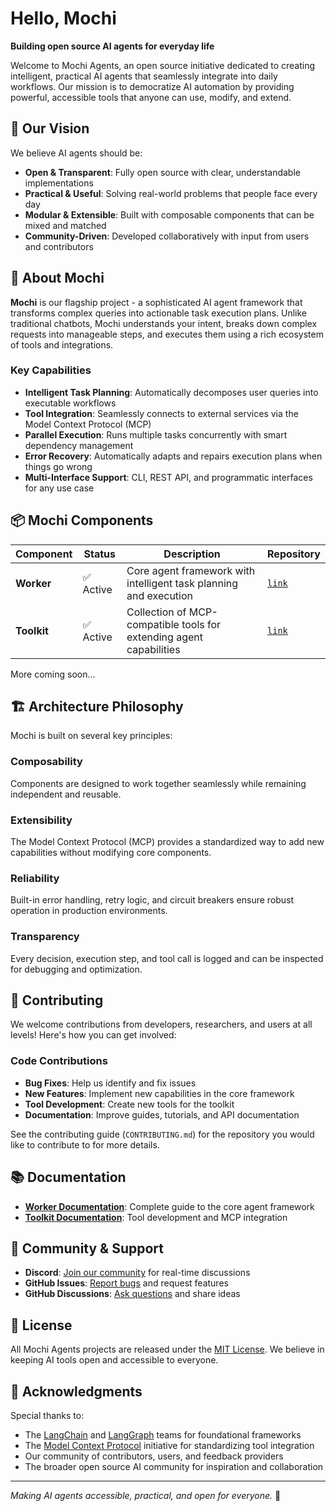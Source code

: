 # Hello, Mochi

**Building open source AI agents for everyday life**

Welcome to Mochi Agents, an open source initiative dedicated to creating intelligent, practical AI agents that seamlessly integrate into daily workflows. Our mission is to democratize AI automation by providing powerful, accessible tools that anyone can use, modify, and extend.

## 🌟 Our Vision

We believe AI agents should be:
- **Open & Transparent**: Fully open source with clear, understandable implementations
- **Practical & Useful**: Solving real-world problems that people face every day
- **Modular & Extensible**: Built with composable components that can be mixed and matched
- **Community-Driven**: Developed collaboratively with input from users and contributors

## 🌸 About Mochi

**Mochi** is our flagship project - a sophisticated AI agent framework that transforms complex queries into actionable task execution plans. Unlike traditional chatbots, Mochi understands your intent, breaks down complex requests into manageable steps, and executes them using a rich ecosystem of tools and integrations.

### Key Capabilities
- **Intelligent Task Planning**: Automatically decomposes user queries into executable workflows
- **Tool Integration**: Seamlessly connects to external services via the Model Context Protocol (MCP)
- **Parallel Execution**: Runs multiple tasks concurrently with smart dependency management
- **Error Recovery**: Automatically adapts and repairs execution plans when things go wrong
- **Multi-Interface Support**: CLI, REST API, and programmatic interfaces for any use case

## 📦 Mochi Components

| Component | Status | Description | Repository |
|-----------|--------|-------------|------------|
| **Worker** | ✅ Active | Core agent framework with intelligent task planning and execution | [`link`](https://github.com/mochiagents/worker) |
| **Toolkit** | ✅ Active | Collection of MCP-compatible tools for extending agent capabilities | [`link`](https://github.com/mochiagents/toolkit) |

More coming soon...

## 🏗 Architecture Philosophy

Mochi is built on several key principles:

### Composability
Components are designed to work together seamlessly while remaining independent and reusable.

### Extensibility
The Model Context Protocol (MCP) provides a standardized way to add new capabilities without modifying core components.

### Reliability
Built-in error handling, retry logic, and circuit breakers ensure robust operation in production environments.

### Transparency
Every decision, execution step, and tool call is logged and can be inspected for debugging and optimization.

## 🤝 Contributing

We welcome contributions from developers, researchers, and users at all levels! Here's how you can get involved:

### Code Contributions
- **Bug Fixes**: Help us identify and fix issues
- **New Features**: Implement new capabilities in the core framework
- **Tool Development**: Create new tools for the toolkit
- **Documentation**: Improve guides, tutorials, and API documentation

See the contributing guide (`CONTRIBUTING.md`) for the repository you would like to contribute to for more details.

## 📚 Documentation

- **[Worker Documentation](./worker/README.md)**: Complete guide to the core agent framework
- **[Toolkit Documentation](./toolkit/README.md)**: Tool development and MCP integration
  
## 💬 Community & Support

- **Discord**: [Join our community](https://discord.gg/bY62AWfKuA) for real-time discussions
- **GitHub Issues**: [Report bugs](https://github.com/mochiagents/mochi/issues) and request features
- **GitHub Discussions**: [Ask questions](https://github.com/mochiagents/mochi/discussions) and share ideas

## 📄 License

All Mochi Agents projects are released under the [MIT License](LICENSE). We believe in keeping AI tools open and accessible to everyone.

## 🙏 Acknowledgments

Special thanks to:
- The [LangChain](https://github.com/langchain-ai/langchain) and [LangGraph](https://github.com/langchain-ai/langgraph) teams for foundational frameworks
- The [Model Context Protocol](https://modelcontextprotocol.io/) initiative for standardizing tool integration
- Our community of contributors, users, and feedback providers
- The broader open source AI community for inspiration and collaboration

---

*Making AI agents accessible, practical, and open for everyone.* 🌸

